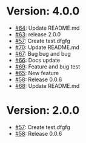 # Version: 4.0.0

* [#64](https://github.com/saadmk11/test/pull/64): Update README.md
* [#63](https://github.com/saadmk11/test/pull/63): release 2.0.0
* [#57](https://github.com/saadmk11/test/pull/57): Create test.dfgfg
* [#70](https://github.com/saadmk11/test/pull/70): Update README.md
* [#67](https://github.com/saadmk11/test/pull/67): Bug bug and bug
* [#66](https://github.com/saadmk11/test/pull/66): Docs update
* [#69](https://github.com/saadmk11/test/pull/69): Feature and bug test
* [#65](https://github.com/saadmk11/test/pull/65): New feature
* [#58](https://github.com/saadmk11/test/pull/58): Release 0.0.6
* [#68](https://github.com/saadmk11/test/pull/68): Update README.md


Version: 2.0.0
==============

* [#57](https://github.com/saadmk11/test/pull/57): Create test.dfgfg
* [#58](https://github.com/saadmk11/test/pull/58): Release 0.0.6
